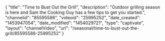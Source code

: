 {
    "title": "Time to Bust Out the Grill",
    "description": "Outdoor grilling season is here and Sam the Cooking Guy has a few tips to get you started.",
    "channelid": "85595586",
    "videoid": "25995252",
    "date_created": "1453947054",
    "date_modified": "1454029721",
    "type": "captivate",
    "layout": "channelVideo",
    "url": "\/seasonal\/time-to-bust-out-the-grill\/85595586-25995252"
}